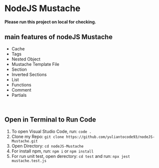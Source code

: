 # NodeJS Mustache

**Please run this project on local for checking.**

## main features of nodeJS Mustache

- Cache
- Tags
- Nested Object
- Mustache Template File
- Section
- Inverted Sections
- List
- Functions
- Comment
- Partials

<br />

## Open in Terminal to Run Code

1.  To open Visual Studio Code, run: `code .`
2.  Clone my Repo: `git clone https://github.com/yuliantocode93/nodeJS-Mustache.git`
3.  Open Directory: `cd nodeJS-Mustache`
4.  For install npm, run: `npm i` or `npm install`
5.  For run unit test, open derectory: `cd test` and run: `npx jest mustache.test.js`
